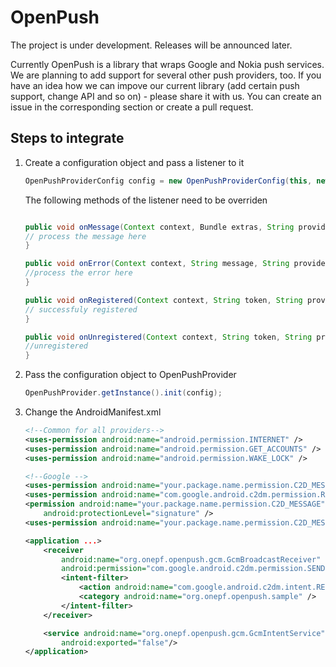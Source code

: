 OpenPush
========
The project is under development.
Releases will be announced later.

Currently OpenPush is a library that wraps Google and Nokia push services.
We are planning to add support for several other push providers, too.
If you have an idea how we can impove our current library (add certain push support, change API and so on) - please share it with us.
You can create an issue in the corresponding section or create a pull request.

Steps to integrate
------------------

1. Create a configuration object and pass a listener to it    
    ````java
    OpenPushProviderConfig config = new OpenPushProviderConfig(this, new PushListener());
    ````
    
    The following methods of the listener need to be overriden
    ````java
    
    public void onMessage(Context context, Bundle extras, String providerName) {
    // process the message here
    }

    public void onError(Context context, String message, String providerName) {
    //process the error here
    }

    public void onRegistered(Context context, String token, String providerName) {
    // successfuly registered
    }

    public void onUnregistered(Context context, String token, String providerName) {
    //unregistered
    }
    ````

2. Pass the configuration object to OpenPushProvider 
    ````java
    OpenPushProvider.getInstance().init(config);
    ````

3. Change the AndroidManifest.xml   
    ````xml
    <!--Common for all providers-->
    <uses-permission android:name="android.permission.INTERNET" />
    <uses-permission android:name="android.permission.GET_ACCOUNTS" /> 
    <uses-permission android:name="android.permission.WAKE_LOCK" />

    <!--Google -->
    <uses-permission android:name="your.package.name.permission.C2D_MESSAGE" />
    <uses-permission android:name="com.google.android.c2dm.permission.RECEIVE" />
   <permission android:name="your.package.name.permission.C2D_MESSAGE"
        android:protectionLevel="signature" />
    <uses-permission android:name="your.package.name.permission.C2D_MESSAGE" />

    <application ...>
        <receiver
            android:name="org.onepf.openpush.gcm.GcmBroadcastReceiver"
            android:permission="com.google.android.c2dm.permission.SEND" >
            <intent-filter>
                <action android:name="com.google.android.c2dm.intent.RECEIVE" />
                <category android:name="org.onepf.openpush.sample" />
            </intent-filter>
        </receiver>

        <service android:name="org.onepf.openpush.gcm.GcmIntentService"
            android:exported="false"/>
    </application>
    ````
   
